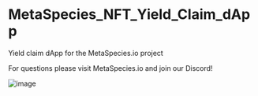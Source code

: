 # MetaSpecies_NFT_Yield_Claim_dApp
Yield claim dApp for the MetaSpecies.io project

For questions please visit MetaSpecies.io and join our Discord!


![image](https://user-images.githubusercontent.com/23252658/162637227-b9cc4c12-699b-4faa-be95-eb77f2446d6b.png)
